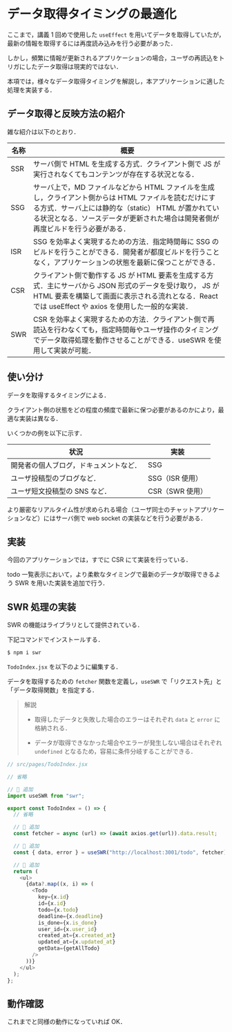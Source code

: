 # データ取得タイミングの最適化

ここまで，講義 1 回めで使用した `useEffect` を用いてデータを取得していたが，最新の情報を取得するには再度読み込みを行う必要があった．

しかし，頻繁に情報が更新されるアプリケーションの場合，ユーザの再読込をトリガにしたデータ取得は現実的ではない．

本項では，様々なデータ取得タイミングを解説し，本アプリケーションに適した処理を実装する．

## データ取得と反映方法の紹介

雑な紹介は以下のとおり．

| 名称 | 概要                                                                                                                                                                                                                                            |
| ---- | ----------------------------------------------------------------------------------------------------------------------------------------------------------------------------------------------------------------------------------------------- |
| SSR  | サーバ側で HTML を生成する方式．クライアント側で JS が実行されなくてもコンテンツが存在する状況となる．                                                                                                                                          |
| SSG  | サーバ上で，MD ファイルなどから HTML ファイルを生成し，クライアント側からは HTML ファイルを読むだけにする方式．サーバ上には静的な（static） HTML が置かれている状況となる．ソースデータが更新された場合は開発者側が再度ビルドを行う必要がある． |
| ISR  | SSG を効率よく実現するための方法．指定時間毎に SSG のビルドを行うことができる．開発者が都度ビルドを行うことなく，アプリケーションの状態を最新に保つことができる．                                                                               |
| CSR  | クライアント側で動作する JS が HTML 要素を生成する方式．主にサーバから JSON 形式のデータを受け取り， JS が HTML 要素を構築して画面に表示される流れとなる．React では useEffect や axios を使用した一般的な実装．                                |
| SWR  | CSR を効率よく実現するための方法．クライアント側で再読込を行わなくても，指定時間毎やユーザ操作のタイミングでデータ取得処理を動作させることができる．useSWR を使用して実装が可能．                                                               |

## 使い分け

データを取得するタイミングによる．

クライアント側の状態をどの程度の頻度で最新に保つ必要があるのかにより，最適な実装は異なる．

いくつかの例を以下に示す．

| 状況                                   | 実装            |
| -------------------------------------- | --------------- |
| 開発者の個人ブログ，ドキュメントなど． | SSG             |
| ユーザ投稿型のブログなど．             | SSG（ISR 使用） |
| ユーザ短文投稿型の SNS など．          | CSR（SWR 使用） |

より厳密なリアルタイム性が求められる場合（ユーザ同士のチャットアプリケーションなど）にはサーバ側で web socket の実装などを行う必要がある．

## 実装

今回のアプリケーションでは，すでに CSR にて実装を行っている．

todo 一覧表示において，より柔軟なタイミングで最新のデータが取得できるよう SWR を用いた実装を追加で行う．

## SWR 処理の実装

SWR の機能はライブラリとして提供されている．

下記コマンドでインストールする．

```bash
$ npm i swr
```

`TodoIndex.jsx` を以下のように編集する．

データを取得するための `fetcher` 関数を定義し，`useSWR` で「リクエスト先」と「データ取得関数」を指定する．

> 解説
>
> - 取得したデータと失敗した場合のエラーはそれぞれ `data` と `error` に格納される．
>
> - データが取得できなかった場合やエラーが発生しない場合はそれぞれ `undefined` となるため，容易に条件分岐することができる．

```js
// src/pages/TodoIndex.jsx

// 省略

// 🔽 追加
import useSWR from "swr";

export const TodoIndex = () => {
  // 省略

  // 🔽 追加
  const fetcher = async (url) => (await axios.get(url)).data.result;

  // 🔽 追加
  const { data, error } = useSWR("http://localhost:3001/todo", fetcher);

  // 🔽 追加
  return (
    <ul>
      {data?.map((x, i) => (
        <Todo
          key={x.id}
          id={x.id}
          todo={x.todo}
          deadline={x.deadline}
          is_done={x.is_done}
          user_id={x.user_id}
          created_at={x.created_at}
          updated_at={x.updated_at}
          getData={getAllTodo}
        />
      ))}
    </ul>
  );
};
```

## 動作確認

これまでと同様の動作になっていれば OK．
